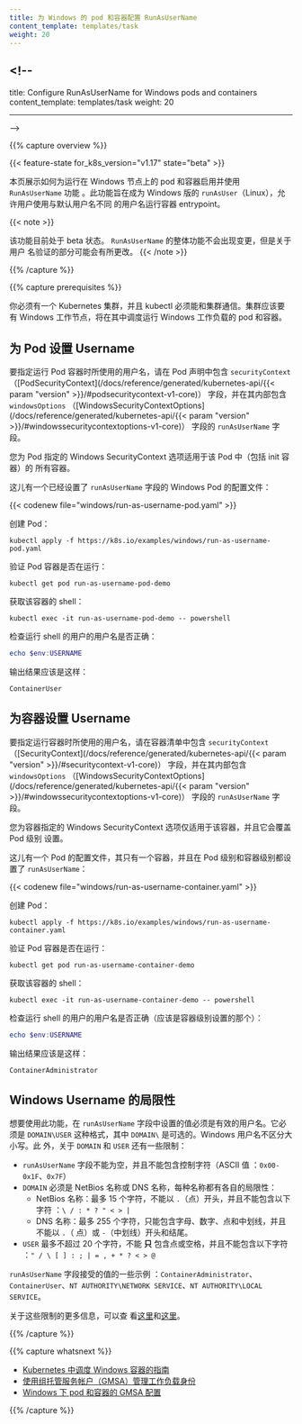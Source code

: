 ```yaml
---
title: 为 Windows 的 pod 和容器配置 RunAsUserName
content_template: templates/task
weight: 20
---
```


## <!--

title: Configure RunAsUserName for Windows pods and containers content_template:
templates/task weight: 20

---

-->

{{% capture overview %}}

{{< feature-state for_k8s_version="v1.17" state="beta" >}}

<!--
This page shows how to enable and use the `RunAsUserName` feature for pods and containers that will run on Windows nodes. This feature is meant to be the Windows equivalent of the Linux-specific `runAsUser` feature, allowing users to run the container entrypoints with a different username that their default ones.
-->

本页展示如何为运行在 Windows 节点上的 pod 和容器启用并使用 `RunAsUserName` 功能
。此功能旨在成为 Windows 版的 `runAsUser`（Linux），允许用户使用与默认用户名不同
的用户名运行容器 entrypoint。

{{< note >}}

<!--
This feature is in beta. The overall functionality for `RunAsUserName` will not change, but there may be some changes regarding the username validation.
-->

该功能目前处于 beta 状态。 `RunAsUserName` 的整体功能不会出现变更，但是关于用户
名验证的部分可能会有所更改。 {{< /note >}}

{{% /capture %}}

{{% capture prerequisites %}}

<!--
You need to have a Kubernetes cluster and the kubectl command-line tool must be configured to communicate with your cluster. The cluster is expected to have Windows worker nodes where pods with containers running Windows workloads will get scheduled.
-->

你必须有一个 Kubernetes 集群，并且 kubectl 必须能和集群通信。集群应该要有
Windows 工作节点，将在其中调度运行 Windows 工作负载的 pod 和容器。

<!--
## Set the Username for a Pod

To specify the username with which to execute the Pod's container processes, include the `securityContext` field ([PodSecurityContext](/docs/reference/generated/kubernetes-api/{{< param "version" >}}/#podsecuritycontext-v1-core) in the Pod specification, and within it, the `windowsOptions` ([WindowsSecurityContextOptions](/docs/reference/generated/kubernetes-api/{{< param "version" >}}/#windowssecuritycontextoptions-v1-core) field containing the `runAsUserName` field.
-->

## 为 Pod 设置 Username

要指定运行 Pod 容器时所使用的用户名，请在 Pod 声明中包含 `securityContext`
（[PodSecurityContext](/docs/reference/generated/kubernetes-api/{{< param "version" >}}/#podsecuritycontext-v1-core)）
字段，并在其内部包含 `windowsOptions`
（[WindowsSecurityContextOptions](/docs/reference/generated/kubernetes-api/{{< param "version" >}}/#windowssecuritycontextoptions-v1-core)）
字段的 `runAsUserName` 字段。

<!--
The Windows security context options that you specify for a Pod apply to all Containers and init Containers in the Pod.

Here is a configuration file for a Windows Pod that has the `runAsUserName` field set:
-->

您为 Pod 指定的 Windows SecurityContext 选项适用于该 Pod 中（包括 init 容器）的
所有容器。

这儿有一个已经设置了 `runAsUserName` 字段的 Windows Pod 的配置文件：

{{< codenew file="windows/run-as-username-pod.yaml" >}}

<!--
Create the Pod:
-->

创建 Pod：

```shell
kubectl apply -f https://k8s.io/examples/windows/run-as-username-pod.yaml
```

<!--
Verify that the Pod's Container is running:
-->

验证 Pod 容器是否在运行：

```shell
kubectl get pod run-as-username-pod-demo
```

<!--
Get a shell to the running Container:
-->

获取该容器的 shell：

```shell
kubectl exec -it run-as-username-pod-demo -- powershell
```

<!--
Check that the shell is running user the correct username:
-->

检查运行 shell 的用户的用户名是否正确：

```powershell
echo $env:USERNAME
```

<!--
The output should be:
-->

输出结果应该是这样：

```shell
ContainerUser
```

<!--
## Set the Username for a Container

To specify the username with which to execute a Container's processes, include the `securityContext` field ([SecurityContext](/docs/reference/generated/kubernetes-api/{{< param "version" >}}/#securitycontext-v1-core)) in the Container manifest, and within it, the `windowsOptions` ([WindowsSecurityContextOptions](/docs/reference/generated/kubernetes-api/{{< param "version" >}}/#windowssecuritycontextoptions-v1-core) field containing the `runAsUserName` field.
-->

## 为容器设置 Username

要指定运行容器时所使用的用户名，请在容器清单中包含 `securityContext`
（[SecurityContext](/docs/reference/generated/kubernetes-api/{{< param "version" >}}/#securitycontext-v1-core)）
字段，并在其内部包含 `windowsOptions`
（[WindowsSecurityContextOptions](/docs/reference/generated/kubernetes-api/{{< param "version" >}}/#windowssecuritycontextoptions-v1-core)）
字段的 `runAsUserName` 字段。

<!--
The Windows security context options that you specify for a Container apply only to that individual Container, and they override the settings made at the Pod level.

Here is the configuration file for a Pod that has one Container, and the `runAsUserName` field is set at the Pod level and the Container level:
-->

您为容器指定的 Windows SecurityContext 选项仅适用于该容器，并且它会覆盖 Pod 级别
设置。

这儿有一个 Pod 的配置文件，其只有一个容器，并且在 Pod 级别和容器级别都设置了
`runAsUserName`：

{{< codenew file="windows/run-as-username-container.yaml" >}}

<!--
Create the Pod:
-->

创建 Pod：

```shell
kubectl apply -f https://k8s.io/examples/windows/run-as-username-container.yaml
```

<!--
Verify that the Pod's Container is running:
-->

验证 Pod 容器是否在运行：

```shell
kubectl get pod run-as-username-container-demo
```

<!--
Get a shell to the running Container:
-->

获取该容器的 shell：

```shell
kubectl exec -it run-as-username-container-demo -- powershell
```

<!--
Check that the shell is running user the correct username (the one set at the Container level):
-->

检查运行 shell 的用户的用户名是否正确（应该是容器级别设置的那个）：

```powershell
echo $env:USERNAME
```

<!--
The output should be:
-->

输出结果应该是这样：

```shell
ContainerAdministrator
```

<!--
## Windows Username limitations

In order to use this feature, the value set in the `runAsUserName` field must be a valid username. It must have the following format: `DOMAIN\USER`, where `DOMAIN\` is optional. Windows user names are case insensitive. Additionally, there are some restrictions regarding the `DOMAIN` and `USER`:
-->

## Windows Username 的局限性

想要使用此功能，在 `runAsUserName` 字段中设置的值必须是有效的用户名。它必须是
`DOMAIN\USER` 这种格式，其中 `DOMAIN\` 是可选的。Windows 用户名不区分大小写。此
外，关于 `DOMAIN` 和 `USER` 还有一些限制：

<!--
- The `runAsUserName` field cannot be empty, and it cannot contain control characters (ASCII values: `0x00-0x1F`, `0x7F`)
- The `DOMAIN` must be either a NetBios name, or a DNS name, each with their own restrictions:
  - NetBios names: maximum 15 characters, cannot start with `.` (dot), and cannot contain the following characters: `\ / : * ? " < > |`
  - DNS names: maximum 255 characters, contains only alphanumeric characters, dots, and dashes, and it cannot start or end with a `.` (dot) or `-` (dash).
- The `USER` must have at most 20 characters, it cannot contain *only* dots or spaces, and it cannot contain the following characters: `" / \ [ ] : ; | = , + * ? < > @`.
-->

- `runAsUserName` 字段不能为空，并且不能包含控制字符（ASCII 值
  ：`0x00-0x1F`、`0x7F`）
- `DOMAIN` 必须是 NetBios 名称或 DNS 名称，每种名称都有各自的局限性：
  - NetBios 名称：最多 15 个字符，不能以 `.`（点）开头，并且不能包含以下字符
    ：`\ / : * ? " < > |`
  - DNS 名称：最多 255 个字符，只能包含字母、数字、点和中划线，并且不能以 `.`（
    点）或 `-`（中划线）开头和结尾。
- `USER` 最多不超过 20 个字符，不能 **只** 包含点或空格，并且不能包含以下字符
  ：`" / \ [ ] : ; | = , + * ? < > @`

<!--
Examples of acceptable values for the `runAsUserName` field: `ContainerAdministrator`, `ContainerUser`, `NT AUTHORITY\NETWORK SERVICE`, `NT AUTHORITY\LOCAL SERVICE`.

For more information about these limtations, check [here](https://support.microsoft.com/en-us/help/909264/naming-conventions-in-active-directory-for-computers-domains-sites-and) and [here](https://docs.microsoft.com/en-us/powershell/module/microsoft.powershell.localaccounts/new-localuser?view=powershell-5.1).
-->

`runAsUserName` 字段接受的值的一些示例
：`ContainerAdministrator`、`ContainerUser`、`NT AUTHORITY\NETWORK SERVICE`、`NT AUTHORITY\LOCAL SERVICE`。

关于这些限制的更多信息，可以查
看[这里](https://support.microsoft.com/en-us/help/909264/naming-conventions-in-active-directory-for-computers-domains-sites-and)和[这里](https://docs.microsoft.com/en-us/powershell/module/microsoft.powershell.localaccounts/new-localuser?view=powershell-5.1)。

{{% /capture %}}

{{% capture whatsnext %}}

<!--
* [Guide for scheduling Windows containers in Kubernetes](/docs/setup/production-environment/windows/user-guide-windows-containers/)
* [Managing Workload Identity with Group Managed Service Accounts (GMSA)](/docs/setup/production-environment/windows/user-guide-windows-containers/#managing-workload-identity-with-group-managed-service-accounts)
* [Configure GMSA for Windows pods and containers](/docs/tasks/configure-pod-container/configure-gmsa/)
-->

- [Kubernetes 中调度 Windows 容器的指南](/docs/setup/production-environment/windows/user-guide-windows-containers/)
- [使用组托管服务帐户（GMSA）管理工作负载身份](/docs/setup/production-environment/windows/user-guide-windows-containers/#managing-workload-identity-with-group-managed-service-accounts)
- [Windows 下 pod 和容器的 GMSA 配置](/docs/tasks/configure-pod-container/configure-gmsa/)

{{% /capture %}}
